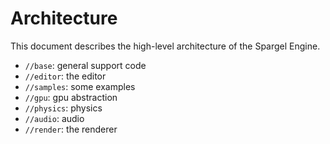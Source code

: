 # Architecture

This document describes the high-level architecture of the Spargel Engine.

- `//base`: general support code
- `//editor`: the editor
- `//samples`: some examples
- `//gpu`: gpu abstraction
- `//physics`: physics
- `//audio`: audio
- `//render`: the renderer
